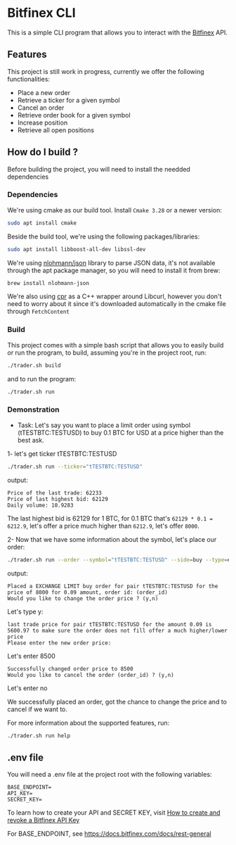 # Bitfinex CLI

This is a simple CLI program that allows you to interact with the [Bitfinex](https://www.bitfinex.com/) API.

## Features
This project is still work in progress, currently we offer the following functionalities:
- Place a new order
- Retrieve a ticker for a given symbol
- Cancel an order
- Retrieve order book for a given symbol
- Increase position
- Retrieve all open positions

## How do I build ?
Before building the project, you will need to install the needded dependencies
### Dependencies
We're using cmake as our build tool. Install `Cmake 3.28` or a newer version:
```bash
sudo apt install cmake
```
Beside the build tool, we're using the following packages/libraries:
```bash
sudo apt install libboost-all-dev libssl-dev
```
We're using [nlohmann/json](https://github.com/nlohmann/json) library to parse JSON data, it's not available through the apt package manager, so you will need to install it from brew:
```bash
brew install nlohmann-json
```
We're also using [cpr](https://github.com/libcpr/cpr) as a C++ wrapper around Libcurl, however you don't need to worry about it since it's downloaded automatically in the cmake file through `FetchContent`

### Build
This project comes with a simple bash script that allows you to easily build or run the program, to build, assuming you're in the project root, run:
```bash
./trader.sh build
```
and to run the program:
```bash
./trader.sh run
```
### Demonstration
* Task: Let's say you want to place a limit order using symbol (tTESTBTC:TESTUSD) to buy 0.1 BTC for USD at a price higher than the best ask.

1- let's get ticker tTESTBTC:TESTUSD
```bash
./trader.sh run --ticker="tTESTBTC:TESTUSD"
```
output:
```
Price of the last trade: 62233
Price of last highest bid: 62129
Daily volume: 10.9283
```
The last highest bid is 62129 for 1 BTC, for 0.1 BTC that's `62129 * 0.1 = 6212.9`, let's offer a price much higher than `6212.9`, let's offer `8000`.

2- Now that we have some information about the symbol, let's place our order:
```bash
./trader.sh run --order --symbol="tTESTBTC:TESTUSD" --side=buy --type=exchange_limit --amount=0.1 --price=8000
```
output:
```
Placed a EXCHANGE LIMIT buy order for pair tTESTBTC:TESTUSD for the price of 8000 for 0.09 amount, order id: (order_id)
Would you like to change the order price ? (y,n)
```
Let's type y:
```
last trade price for pair tTESTBTC:TESTUSD for the amount 0.09 is 5600.97 to make sure the order does not fill offer a much higher/lower price
Please enter the new order price:
```
Let's enter 8500
```
Successfully changed order price to 8500
Would you like to cancel the order (order_id) ? (y,n)
```
Let's enter no

We successfully placed an order, got the chance to change the price and to cancel if we want to.

For more information about the supported features, run:
```bash
./trader.sh run help
```

## .env file
You will need a .env file at the project root with the following variables:
```
BASE_ENDPOINT=
API_KEY=
SECRET_KEY=
```
To learn how to create your API and SECRET KEY, visit [How to create and revoke a Bitfinex API Key](https://support.bitfinex.com/hc/en-us/articles/115003363429-How-to-create-and-revoke-a-Bitfinex-API-Key)

For BASE_ENDPOINT, see https://docs.bitfinex.com/docs/rest-general
